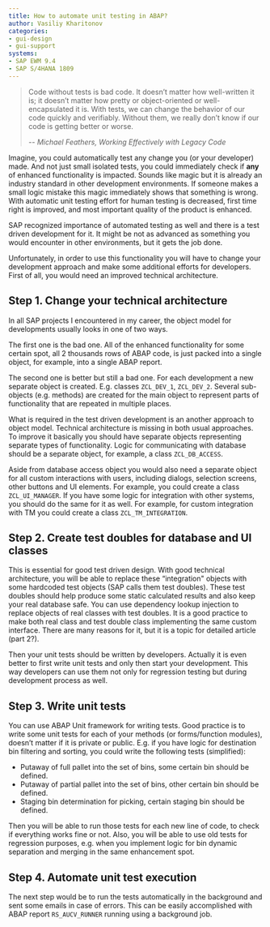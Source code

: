 ```yaml
---
title: How to automate unit testing in ABAP?
author: Vasiliy Kharitonov
categories:
- gui-design
- gui-support
systems:
- SAP EWM 9.4
- SAP S/4HANA 1809
---
```


> Code without tests is bad code. It doesn’t matter how well-written it is; it
> doesn’t matter how pretty or object-oriented or well-encapsulated it is. With
> tests, we can change the behavior of our code quickly and verifiably. Without
> them, we really don’t know if our code is getting better or worse.
>
> -- <cite>Michael Feathers, Working Effectively with Legacy Code</cite>

Imagine, you could automatically test any change you (or your developer) made.
And not just small isolated tests, you could immediately check if **any** of
enhanced functionality is impacted. Sounds like magic but it is already an
industry standard in other development environments. If someone makes a small
logic mistake this magic immediately shows that something is wrong. With
automatic unit testing effort for human testing is decreased, first time right
is improved, and most important quality of the product is enhanced.

SAP recognized importance of automated testing as well and there is a test
driven development for it. It might be not as advanced as something you would
encounter in other environments, but it gets the job done.

Unfortunately, in order to use this functionality you will have to change your
development approach and make some additional efforts for developers. First of
all, you would need an improved technical architecture.

## Step 1. Change your technical architecture

In all SAP projects I encountered in my career, the object model for developments
usually looks in one of two ways.

The first one is the bad one. All of the enhanced functionality for some certain
spot, all 2 thousands rows of ABAP code, is just packed into a single object, for
example, into a single ABAP report.

The second one is better but still a bad one. For each development a new
separate object is created. E.g. classes `ZCL_DEV_1`, `ZCL_DEV_2`. Several
sub-objects (e.g. methods) are created for the main object to represent parts of
functionality that are repeated in multiple places.

What is required in the test driven development is an another approach to object
model. Technical architecture is missing in both usual approaches. To improve it
basically you should have separate objects representing separate types of
functionality. Logic for communicating with database should be a separate
object, for example, a class `ZCL_DB_ACCESS`.

Aside from database access object you would also need a separate object for all
custom interactions with users, including dialogs, selection screens, other
buttons and UI elements. For example, you could create a class `ZCL_UI_MANAGER`.
If you have some logic for integration with other systems, you should do the
same for it as well. For example, for custom integration with TM you could
create a class `ZCL_TM_INTEGRATION`.

## Step 2. Create test doubles for database and UI classes

This is essential for good test driven design. With good technical architecture,
you will be able to replace these “integration" objects with some hardcoded test
objects (SAP calls them test doubles). These test doubles should help produce
some static calculated results and also keep your real database safe. You can
use dependency lookup injection to replace objects of real 
classes with test
doubles. It is a good practice to make both real class and test double class
implementing the same custom interface. There are many reasons for it, but it is
a topic for detailed article (part 2?).

Then your unit tests should be written by developers. Actually it is even better
to first write unit tests and only then start your development. This way
developers can use them not only for regression testing but during development
process as well.

## Step 3. Write unit tests

You can use ABAP Unit framework for writing tests. Good practice is to write
some unit tests for each of your methods (or forms/function modules), doesn’t
matter if it is private or public. E.g. if you have logic for destination bin
filtering and sorting, you could write the following tests (simplified):

- Putaway of full pallet into the set of bins, some certain bin should be
  defined.
- Putaway of partial pallet into the set of bins, other certain bin should be
  defined.
- Staging bin determination for picking, certain staging bin should be defined.

Then you will be able to run those tests for each new line of code, to check if
everything works fine or not. Also, you will be able to use old tests for
regression purposes, e.g. when you implement logic for bin dynamic separation
and merging in the same enhancement spot.

## Step 4. Automate unit test execution

The next step would be to run the tests automatically in the background and sent
some emails in case of errors. This can be easily accomplished with ABAP report
`RS_AUCV_RUNNER` running using a background job.
